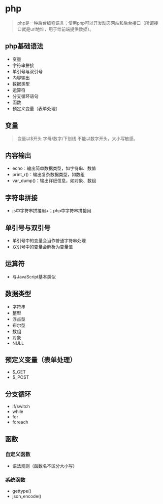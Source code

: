 # php
> php是一种后台编程语言；使用php可以开发动态网站和后台接口（所谓接口就是url地址，用于给前端提供数据）。
## php基础语法
- 变量
- 字符串拼接
- 单引号与双引号
- 内容输出
- 数据类型
- 运算符
- 分支循环语句
- 函数
- 预定义变量（表单处理）
## 变量
> 变量以$开头 字母/数字/下划线 不能以数字开头，大小写敏感。
## 内容输出
- echo：输出简单数据类型，如字符串、数值
- print_r()：输出复杂数据类型，如数组
- var_dump()：输出详细信息，如对象、数组
## 字符串拼接
- js中字符串拼接用+；php中字符串拼接用.
## 单引号与双引号
- 单引号中的变量会当作普通字符串处理
- 双引号中的变量会解析为变量值
## 运算符
- 与JavaScript基本类似
## 数据类型
- 字符串
- 整型
- 浮点型
- 布尔型
- 数组
- 对象
- NULL
## 预定义变量（表单处理）
- $_GET
- $_POST
## 分支循环
- if/switch
- while
- for
- foreach
## 函数
### 自定义函数
- 语法规则（函数名不区分大小写）
### 系统函数
- gettype()
- json_encode()
